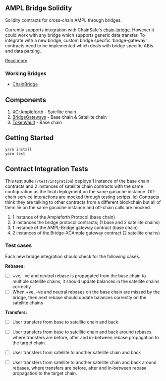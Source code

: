 ## AMPL Bridge Solidity

Solidity contracts for cross-chain AMPL through bridges.

Currently supports integration with ChainSafe's [chain-bridge](https://github.com/ChainSafe/chainbridge-solidity). However it could work with any bridge which supports generic data transfer. To integrate with a new bridge, custom bridge specific 'bridge-gateway' contracts need to be implemented which deals with bridge specific ABIs and data parsing.

[Read more](https://github.com/ampleforth/ampl-bridge-solidity/wiki/AMPL-Bridge-Primer)

### Working Bridges
  * [ChainBridge](https://github.com/ampleforth/ampl-bridge-solidity/wiki/AMPL-ChainBridge)

## Components

1. [XC-Ampleforth](./contracts/xc-ampleforth) - Satellite chain
2. [BridgeGateways](./contracts/bridge-gateways/chain-bridge) - Base chain & Satellite chain
3. [TokenVault](./contracts/TokenVault.sol) - Base chain

## Getting Started

```
yarn install
yarn test
```

## Contract Integration Tests

This test suite (`/test/intgration`) deploys 1 instance of the base chain contracts and 2 instances
of satellite chain contracts with the same configuration as the final deployment on the same ganache instance. Off-chain service interactions are mocked through testing scripts. ie) Contracts think they are talking to other contracts from a different blockchain but all of them lie on the same ganache instance and off-chain calls are mocked.


1) 1 instance of the Ampleforth Protocol (base chain)
2) 3 instances the bridge protocol contracts; (1 base and 2 satellite chains)
3) 1 instance of the AMPL-Bridge gateway contract (base chain)
4) 2 instances of the Bridge-XCAmple gateway contract (2 satellite chains)

### Test cases

Each new bridge integration should check for the following cases.

**Rebases:**
- [ ] +ve, -ve and neutral rebase is propagated from the base chain to multiple satellite chains, it should update balances in the satellite chains correctly
- [ ] When +ve, -ve and neutral rebases on the base chain are missed by the bridge, then next rebase should update balances correctly on the satellite chains

**Transfers:**
- [ ] User transfers from base to satellite chain and back
- [ ] User transfers from base to satellite chain and back around rebases, where transfers are before, after and in-between rebase propagation to the target chain.

- [ ] User transfers from satellite to another satellite chain and back
- [ ] User transfers from satellite to another satellite chain and back around rebases, where transfers are before, after and in-between rebase propagation to the target chain.
